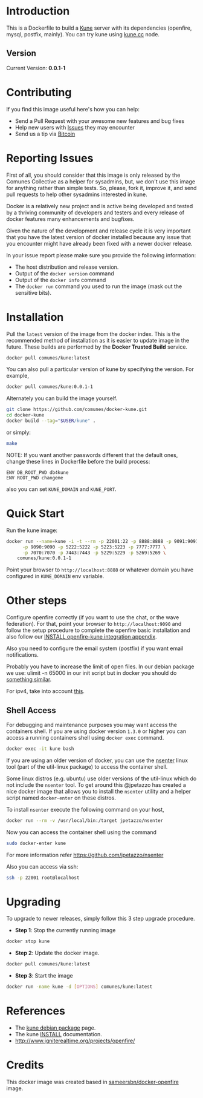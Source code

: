 
# Introduction

This is a Dockerfile to build a [Kune](http://kune.ourproject.org) server with its dependencies (openfire, mysql, postfix, mainly). You can try kune using [kune.cc](http://kune.cc) node.

## Version

Current Version: **0.0.1-1**

# Contributing

If you find this image useful here's how you can help:

- Send a Pull Request with your awesome new features and bug fixes
- Help new users with [Issues](https://github.com/comunes/docker-kune/issues) they may encounter
- Send us a tip via [Bitcoin](https://blockchain.info/address/1J6A2TZERJXS8evzSpmg5cxS4DaCQAkF8P)

# Reporting Issues

First of all, you should consider that this image is only released by the Comunes Collective as a helper for sysadmins, but, we don't use this image for anything rather than simple tests. So, please, fork it, improve it, and send pull requests to help other sysadmins interested in kune.

Docker is a relatively new project and is active being developed and tested by a thriving community of developers and testers and every release of docker features many enhancements and bugfixes.

Given the nature of the development and release cycle it is very important that you have the latest version of docker installed because any issue that you encounter might have already been fixed with a newer docker release.

In your issue report please make sure you provide the following information:

- The host distribution and release version.
- Output of the `docker version` command
- Output of the `docker info` command
- The `docker run` command you used to run the image (mask out the sensitive bits).

# Installation

Pull the `latest` version of the image from the docker index. This is the recommended method of installation as it is easier to update image in the future. These builds are performed by the **Docker Trusted Build** service.

```bash
docker pull comunes/kune:latest
```

You can also pull a particular version of kune by specifying the version. For example,

```bash
docker pull comunes/kune:0.0.1-1
```

Alternately you can build the image yourself.

```bash
git clone https://github.com/comunes/docker-kune.git
cd docker-kune
docker build --tag="$USER/kune" .
```
or simply:

```bash
make
```

NOTE: If you want another passwords different that the default ones, change these lines in Dockerfile before the build process:

```
ENV DB_ROOT_PWD db4kune
ENV ROOT_PWD changeme
```
also you can set `KUNE_DOMAIN` and `KUNE_PORT`.

# Quick Start

Run the kune image:

```bash
docker run --name=kune -i -t --rm -p 22001:22 -p 8888:8888 -p 9091:9091 \
	  -p 9090:9090 -p 5222:5222 -p 5223:5223 -p 7777:7777 \
	  -p 7070:7070 -p 7443:7443 -p 5229:5229 -p 5269:5269 \
	comunes/kune:0.0.1-1
```
Point your browser to `http://localhost:8888` or whatever domain you have configured in `KUNE_DOMAIN` env variable.

# Other steps

Configure openfire correctly (if you want to use the chat, or the wave federation). For that, point your browser to `http://localhost:9090` and follow the setup procedure to complete the openfire basic installation and also follow our [INSTALL openfire-kune integration appendix](https://github.com/comunes/kune/blob/master/INSTALL.md).

Also you need to configure the email system (postfix) if you want email notifications.

Probably you have to increase the limit of open files. In our debian package we use: ulimit -n 65000 in our init script but in docker you should do [something similar](https://stackoverflow.com/questions/24318543/how-to-set-ulimit-file-descriptor-on-docker-container-the-image-tag-is-phusion).

For ipv4, take into account [this](https://coderwall.com/p/rzuoew/enable-ipv6-packet-forwarding-when-using-docker).

## Shell Access

For debugging and maintenance purposes you may want access the containers shell. If you are using docker version `1.3.0` or higher you can access a running containers shell using `docker exec` command.

```bash
docker exec -it kune bash
```

If you are using an older version of docker, you can use the [nsenter](http://man7.org/linux/man-pages/man1/nsenter.1.html) linux tool (part of the util-linux package) to access the container shell.

Some linux distros (e.g. ubuntu) use older versions of the util-linux which do not include the `nsenter` tool. To get around this @jpetazzo has created a nice docker image that allows you to install the `nsenter` utility and a helper script named `docker-enter` on these distros.

To install `nsenter` execute the following command on your host,

```bash
docker run --rm -v /usr/local/bin:/target jpetazzo/nsenter
```

Now you can access the container shell using the command

```bash
sudo docker-enter kune
```

For more information refer https://github.com/jpetazzo/nsenter

Also you can access via ssh:

```bash
ssh -p 22001 root@localhost
```

# Upgrading

To upgrade to newer releases, simply follow this 3 step upgrade procedure.

- **Step 1**: Stop the currently running image

```bash
docker stop kune
```

- **Step 2**: Update the docker image.

```bash
docker pull comunes/kune:latest
```

- **Step 3**: Start the image

```bash
docker run -name kune -d [OPTIONS] comunes/kune:latest
```

# References

  * The [kune debian package](http://kune.cc/?locale=es#!kune.docs.6810.898) page.
  * The kune [INSTALL](https://github.com/comunes/kune/blob/master/INSTALL.md) documentation.
  * http://www.igniterealtime.org/projects/openfire/

# Credits

This docker image was created based in [sameersbn/docker-openfire](https://github.com/sameersbn/docker-openfire) image.
